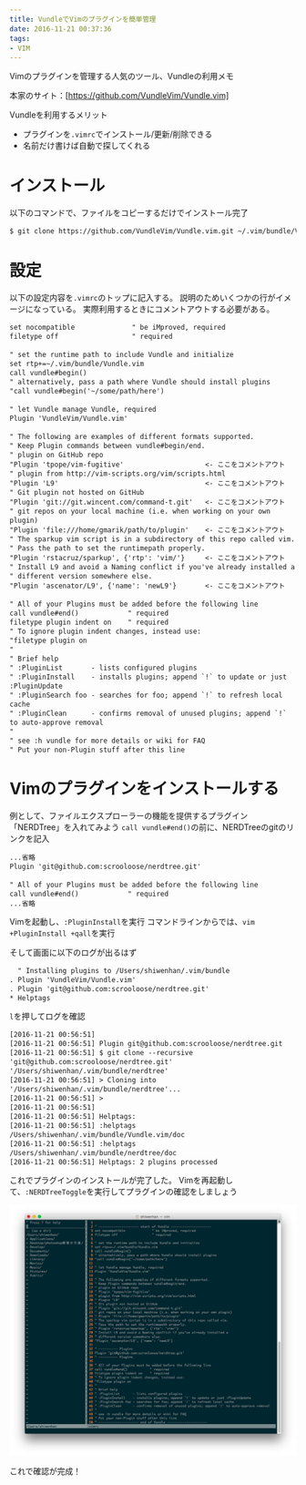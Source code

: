 ```yaml
---
title: VundleでVimのプラグインを簡単管理
date: 2016-11-21 00:37:36
tags:
- VIM
---
```

Vimのプラグインを管理する人気のツール、Vundleの利用メモ

本家のサイト：[https://github.com/VundleVim/Vundle.vim]

Vundleを利用するメリット
- プラグインを`.vimrc`でインストール/更新/削除できる
- 名前だけ書けば自動で探してくれる

# インストール
以下のコマンドで、ファイルをコピーするだけでインストール完了

```Bash
$ git clone https://github.com/VundleVim/Vundle.vim.git ~/.vim/bundle/Vundle.vim
```
<!-- more -->

# 設定
以下の設定内容を`.vimrc`のトップに記入する。
説明のためいくつかの行がイメージになっている。
実際利用するときにコメントアウトする必要がある。

```.vimrc
set nocompatible              " be iMproved, required
filetype off                  " required

" set the runtime path to include Vundle and initialize
set rtp+=~/.vim/bundle/Vundle.vim
call vundle#begin()
" alternatively, pass a path where Vundle should install plugins
"call vundle#begin('~/some/path/here')

" let Vundle manage Vundle, required
Plugin 'VundleVim/Vundle.vim'

" The following are examples of different formats supported.
" Keep Plugin commands between vundle#begin/end.
" plugin on GitHub repo
"Plugin 'tpope/vim-fugitive'                    <- ここをコメントアウト
" plugin from http://vim-scripts.org/vim/scripts.html
"Plugin 'L9'                                    <- ここをコメントアウト
" Git plugin not hosted on GitHub
"Plugin 'git://git.wincent.com/command-t.git'   <- ここをコメントアウト
" git repos on your local machine (i.e. when working on your own plugin)
"Plugin 'file:///home/gmarik/path/to/plugin'    <- ここをコメントアウト
" The sparkup vim script is in a subdirectory of this repo called vim.
" Pass the path to set the runtimepath properly.
"Plugin 'rstacruz/sparkup', {'rtp': 'vim/'}     <- ここをコメントアウト
" Install L9 and avoid a Naming conflict if you've already installed a
" different version somewhere else.
"Plugin 'ascenator/L9', {'name': 'newL9'}       <- ここをコメントアウト

" All of your Plugins must be added before the following line
call vundle#end()            " required
filetype plugin indent on    " required
" To ignore plugin indent changes, instead use:
"filetype plugin on
"
" Brief help
" :PluginList       - lists configured plugins
" :PluginInstall    - installs plugins; append `!` to update or just :PluginUpdate
" :PluginSearch foo - searches for foo; append `!` to refresh local cache
" :PluginClean      - confirms removal of unused plugins; append `!` to auto-approve removal
"
" see :h vundle for more details or wiki for FAQ
" Put your non-Plugin stuff after this line
```

# Vimのプラグインをインストールする
例として、ファイルエクスプローラーの機能を提供するプラグイン「NERDTree」を入れてみよう
`call vundle#end()`の前に、NERDTreeのgitのリンクを記入

```.vimrc
...省略
Plugin 'git@github.com:scrooloose/nerdtree.git'

" All of your Plugins must be added before the following line
call vundle#end()            " required
...省略
```

Vimを起動し、`:PluginInstall`を実行
コマンドラインからでは、`vim +PluginInstall +qall`を実行

そして画面に以下のログが出るはず

```
  " Installing plugins to /Users/shiwenhan/.vim/bundle     
. Plugin 'VundleVim/Vundle.vim'                            
. Plugin 'git@github.com:scrooloose/nerdtree.git'          
* Helptags                                                 
```

`l`を押してログを確認
```
[2016-11-21 00:56:51]                                       
[2016-11-21 00:56:51] Plugin git@github.com:scrooloose/nerdtree.git
[2016-11-21 00:56:51] $ git clone --recursive 'git@github.com:scrooloose/nerdtree.git' '/Users/shiwenhan/.vim/bundle/nerdtree'
[2016-11-21 00:56:51] > Cloning into '/Users/shiwenhan/.vim/bundle/nerdtree'...
[2016-11-21 00:56:51] >                                     
[2016-11-21 00:56:51]                                       
[2016-11-21 00:56:51] Helptags:                             
[2016-11-21 00:56:51] :helptags /Users/shiwenhan/.vim/bundle/Vundle.vim/doc
[2016-11-21 00:56:51] :helptags /Users/shiwenhan/.vim/bundle/nerdtree/doc
[2016-11-21 00:56:51] Helptags: 2 plugins processed         
```

これでプラグインのインストールが完了した。
Vimを再起動して、`:NERDTreeToggle`を実行してプラグインの確認をしましょう

![vim with NERDTree](https://raw.githubusercontent.com/xibuka/git_pics/master/vim_NERDTree.png)

これで確認が完成！
